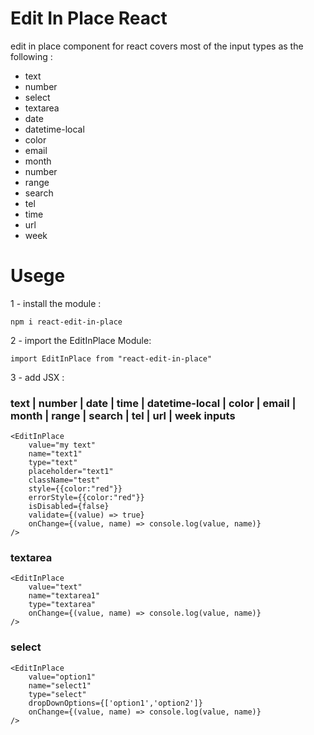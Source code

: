 # Edit In Place React
edit in place component for react covers most of the input types as the following : 

- text
- number
- select
- textarea
- date
- datetime-local
- color
- email
- month
- number
- range
- search
- tel
- time
- url
- week

# Usege
 
 1 - install the module :
 
 ```
 npm i react-edit-in-place
 ```

2 - import the EditInPlace Module:

```
import EditInPlace from "react-edit-in-place"
```

3 - add JSX :

 ### text | number | date | time | datetime-local | color | email | month | range | search | tel | url | week inputs
```
<EditInPlace 
    value="my text" 
    name="text1" 
    type="text" 
    placeholder="text1"
    className="test"
    style={{color:"red"}}
    errorStyle={{color:"red"}}
    isDisabled={false}
    validate={(value) => true}
    onChange={(value, name) => console.log(value, name)} 
/>
```

### textarea 

```
<EditInPlace 
    value="text" 
    name="textarea1" 
    type="textarea" 
    onChange={(value, name) => console.log(value, name)} 
/>
```

### select 

```
<EditInPlace 
    value="option1" 
    name="select1" 
    type="select" 
    dropDownOptions={['option1','option2']}  
    onChange={(value, name) => console.log(value, name)} 
/>
```

            
            

